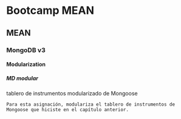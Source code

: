 # Bootcamp MEAN
## MEAN
### MongoDB v3
#### Modularization
##### MD modular

tablero de instrumentos modularizado de Mongoose

~~~
Para esta asignación, modulariza el tablero de instrumentos de Mongoose que hiciste en el capítulo anterior. 
~~~